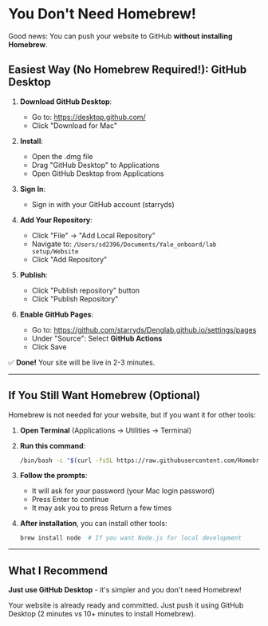 # You Don't Need Homebrew!

Good news: You can push your website to GitHub **without installing Homebrew**.

## Easiest Way (No Homebrew Required!): GitHub Desktop

1. **Download GitHub Desktop**:
   - Go to: https://desktop.github.com/
   - Click "Download for Mac"

2. **Install**:
   - Open the .dmg file
   - Drag "GitHub Desktop" to Applications
   - Open GitHub Desktop from Applications

3. **Sign In**:
   - Sign in with your GitHub account (starryds)

4. **Add Your Repository**:
   - Click "File" → "Add Local Repository"
   - Navigate to: `/Users/sd2396/Documents/Yale_onboard/lab setup/Website`
   - Click "Add Repository"

5. **Publish**:
   - Click "Publish repository" button
   - Click "Publish Repository"

6. **Enable GitHub Pages**:
   - Go to: https://github.com/starryds/Denglab.github.io/settings/pages
   - Under "Source": Select **GitHub Actions**
   - Click Save

✅ **Done!** Your site will be live in 2-3 minutes.

---

## If You Still Want Homebrew (Optional)

Homebrew is not needed for your website, but if you want it for other tools:

1. **Open Terminal** (Applications → Utilities → Terminal)

2. **Run this command**:
   ```bash
   /bin/bash -c "$(curl -fsSL https://raw.githubusercontent.com/Homebrew/install/HEAD/install.sh)"
   ```

3. **Follow the prompts**:
   - It will ask for your password (your Mac login password)
   - Press Enter to continue
   - It may ask you to press Return a few times

4. **After installation**, you can install other tools:
   ```bash
   brew install node  # If you want Node.js for local development
   ```

---

## What I Recommend

**Just use GitHub Desktop** - it's simpler and you don't need Homebrew!

Your website is already ready and committed. Just push it using GitHub Desktop (2 minutes vs 10+ minutes to install Homebrew).

